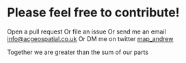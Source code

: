 # Please feel free to contribute!
Open a pull request
Or file an issue
Or send me an email info@acgeospatial.co.uk
Or DM me on twitter [map_andrew](https://www.twitter.com/map_andrew)

Together we are greater than the sum of our parts
